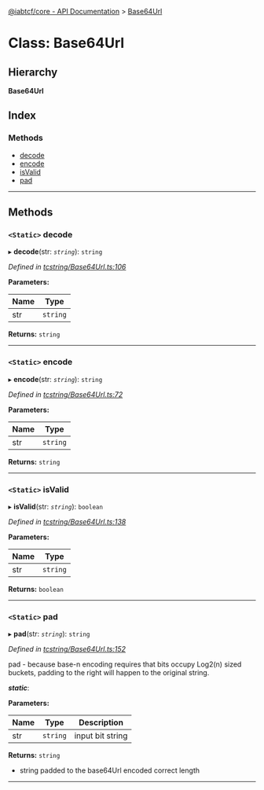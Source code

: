 [@iabtcf/core - API Documentation](../README.md) > [Base64Url](../classes/base64url.md)

# Class: Base64Url

## Hierarchy

**Base64Url**

## Index

### Methods

* [decode](base64url.md#decode)
* [encode](base64url.md#encode)
* [isValid](base64url.md#isvalid)
* [pad](base64url.md#pad)

---

## Methods

<a id="decode"></a>

### `<Static>` decode

▸ **decode**(str: *`string`*): `string`

*Defined in [tcstring/Base64Url.ts:106](https://github.com/chrispaterson/iabtcf-es/blob/af1d026/modules/core/src/tcstring/Base64Url.ts#L106)*

**Parameters:**

| Name | Type |
| ------ | ------ |
| str | `string` |

**Returns:** `string`

___
<a id="encode"></a>

### `<Static>` encode

▸ **encode**(str: *`string`*): `string`

*Defined in [tcstring/Base64Url.ts:72](https://github.com/chrispaterson/iabtcf-es/blob/af1d026/modules/core/src/tcstring/Base64Url.ts#L72)*

**Parameters:**

| Name | Type |
| ------ | ------ |
| str | `string` |

**Returns:** `string`

___
<a id="isvalid"></a>

### `<Static>` isValid

▸ **isValid**(str: *`string`*): `boolean`

*Defined in [tcstring/Base64Url.ts:138](https://github.com/chrispaterson/iabtcf-es/blob/af1d026/modules/core/src/tcstring/Base64Url.ts#L138)*

**Parameters:**

| Name | Type |
| ------ | ------ |
| str | `string` |

**Returns:** `boolean`

___
<a id="pad"></a>

### `<Static>` pad

▸ **pad**(str: *`string`*): `string`

*Defined in [tcstring/Base64Url.ts:152](https://github.com/chrispaterson/iabtcf-es/blob/af1d026/modules/core/src/tcstring/Base64Url.ts#L152)*

pad - because base-n encoding requires that bits occupy Log2(n) sized buckets, padding to the right will happen to the original string.

*__static__*: 

**Parameters:**

| Name | Type | Description |
| ------ | ------ | ------ |
| str | `string` |  input bit string |

**Returns:** `string`
*   string padded to the base64Url encoded correct length

___


